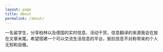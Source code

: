 ```yaml
---
layout: page
title: About
permalink: /about/
---
```


一名留学生，分享柏林以及德国的实时信息、活动干货，信息翻译的来源我会在放在文章末尾。希望搭建一个可以交流生活信息的平台，抵抗信息不对称带来的个人无知和自傲。